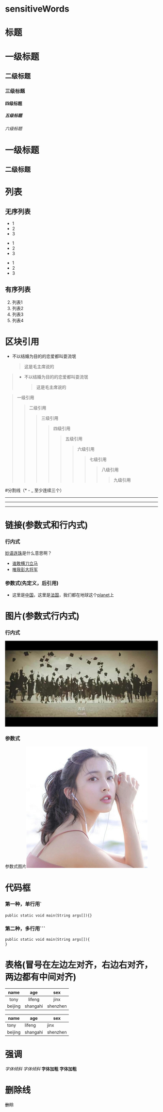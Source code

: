 # sensitiveWords

# 标题

# 一级标题
## 二级标题
### 三级标题
#### 四级标题
##### 五级标题
###### 六级标题

一级标题
 ======
二级标题
 -------


# 列表

## 无序列表
* 1
* 2
* 3
+ 1
+ 2
+ 3
- 1
- 2
- 3

## 有序列表
2. 列表1
1. 列表2
1. 列表3
1. 列表4


# 区块引用

* 不以结婚为目的的恋爱都叫耍流氓
    >这是毛主席说的
    
>* 不以结婚为目的的恋爱都叫耍流氓
>   >这是毛主席说的

> 一级引用
>  > 二级引用
>>> 三级引用
>>>> 四级引用
>>>>> 五级引用
>>>>>> 六级引用
>>>>>>> 七级引用
>>>>>>>> 八级引用
>>>>>>>>> 九级引用

#分割线（* - _ 至少连续三个）

***
---
___

# 链接(参数式和行内式)

### 行内式
[妙语连珠](www.baidu.com)是什么意思啊？

- [谁敢横刀立马](www.google.com)
- [唯我彭大将军](www.google.com)

### 参数式(先定义，后引用)
   [中国]:www.google.com "中国"
   [法国]:www.baidu.com "法国"
   [planet]:www.earth.com "星球"
- 这里是[中国]，这里是[法国]，我们都在地球这个[planet]上
      

# 图片(参数式行内式)

### 行内式
![我是图片](https://github.com/runnerFeng/sensitiveWords/blob/master/src/main/resources/image/2.jpeg)

### 参数式
[我是图片]:https://github.com/runnerFeng/sensitiveWords/blob/master/src/main/resources/image/1.jpg
参数式图片![我是图片]


# 代码框

### 第一种，单行用`

`
public static void main(String args[]){}
` 

### 第二种，多行用```
``` 可以写注释
public static void main(String args[]){
}
```

# 表格(冒号在左边左对齐，右边右对齐，两边都有中间对齐)

name | age | sex
:---:|:---:|:---:
tony|lifeng|jinx
beijing|shangahi|shenzhen

name | age | sex
----- | -----  | ---
tony|lifeng|jinx
beijing|shangahi|shenzhen



# 强调

*字体倾斜*
_字体倾斜_
**字体加粗**
__字体加粗__



# 删除线

~~删除~~


